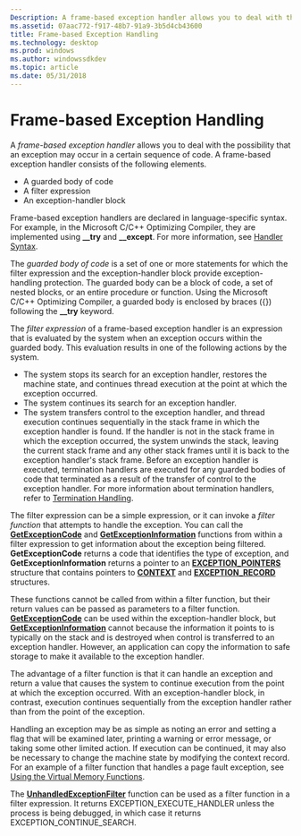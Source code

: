 ```yaml
---
Description: A frame-based exception handler allows you to deal with the possibility that an exception may occur in a certain sequence of code. A frame-based exception handler consists of the following elements.
ms.assetid: 07aac772-f917-48b7-91a9-3b5d4cb43600
title: Frame-based Exception Handling
ms.technology: desktop
ms.prod: windows
ms.author: windowssdkdev
ms.topic: article
ms.date: 05/31/2018
---
```


# Frame-based Exception Handling

A *frame-based exception handler* allows you to deal with the possibility that an exception may occur in a certain sequence of code. A frame-based exception handler consists of the following elements.

-   A guarded body of code
-   A filter expression
-   An exception-handler block

Frame-based exception handlers are declared in language-specific syntax. For example, in the Microsoft C/C++ Optimizing Compiler, they are implemented using **\_\_try** and **\_\_except**. For more information, see [Handler Syntax](handler-syntax.md).

The *guarded body of code* is a set of one or more statements for which the filter expression and the exception-handler block provide exception-handling protection. The guarded body can be a block of code, a set of nested blocks, or an entire procedure or function. Using the Microsoft C/C++ Optimizing Compiler, a guarded body is enclosed by braces ({}) following the **\_\_try** keyword.

The *filter expression* of a frame-based exception handler is an expression that is evaluated by the system when an exception occurs within the guarded body. This evaluation results in one of the following actions by the system.

-   The system stops its search for an exception handler, restores the machine state, and continues thread execution at the point at which the exception occurred.
-   The system continues its search for an exception handler.
-   The system transfers control to the exception handler, and thread execution continues sequentially in the stack frame in which the exception handler is found. If the handler is not in the stack frame in which the exception occurred, the system unwinds the stack, leaving the current stack frame and any other stack frames until it is back to the exception handler's stack frame. Before an exception handler is executed, termination handlers are executed for any guarded bodies of code that terminated as a result of the transfer of control to the exception handler. For more information about termination handlers, refer to [Termination Handling](termination-handling.md).

The filter expression can be a simple expression, or it can invoke a *filter function* that attempts to handle the exception. You can call the [**GetExceptionCode**](getexceptioncode.md) and [**GetExceptionInformation**](getexceptioninformation.md) functions from within a filter expression to get information about the exception being filtered. **GetExceptionCode** returns a code that identifies the type of exception, and **GetExceptionInformation** returns a pointer to an [**EXCEPTION\_POINTERS**](/windows/desktop/api/WinNT/ns-winnt-_exception_pointers) structure that contains pointers to [**CONTEXT**](/windows/desktop/api/WinNT/ns-winnt-_arm64_nt_context) and [**EXCEPTION\_RECORD**](/windows/desktop/api/WinNT/ns-winnt-_exception_record) structures.

These functions cannot be called from within a filter function, but their return values can be passed as parameters to a filter function. [**GetExceptionCode**](getexceptioncode.md) can be used within the exception-handler block, but [**GetExceptionInformation**](getexceptioninformation.md) cannot because the information it points to is typically on the stack and is destroyed when control is transferred to an exception handler. However, an application can copy the information to safe storage to make it available to the exception handler.

The advantage of a filter function is that it can handle an exception and return a value that causes the system to continue execution from the point at which the exception occurred. With an exception-handler block, in contrast, execution continues sequentially from the exception handler rather than from the point of the exception.

Handling an exception may be as simple as noting an error and setting a flag that will be examined later, printing a warning or error message, or taking some other limited action. If execution can be continued, it may also be necessary to change the machine state by modifying the context record. For an example of a filter function that handles a page fault exception, see [Using the Virtual Memory Functions](https://msdn.microsoft.com/en-us/library/Aa366885(v=VS.85).aspx).

The [**UnhandledExceptionFilter**](https://msdn.microsoft.com/en-us/library/ms681401(v=VS.85).aspx) function can be used as a filter function in a filter expression. It returns EXCEPTION\_EXECUTE\_HANDLER unless the process is being debugged, in which case it returns EXCEPTION\_CONTINUE\_SEARCH.

 

 



